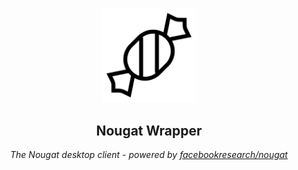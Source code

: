 <p align="center" >
  <img width="30%" alt="Icon" src="./src-tauri/icons/Square310x310Logo.png">
</p>

<h2 align="center">Nougat Wrapper</h2>

<p align="center">
  <em>The Nougat desktop client - powered by <a href="https://github.com/facebookresearch/nougat">facebookresearch/nougat</a></em>
</p>
